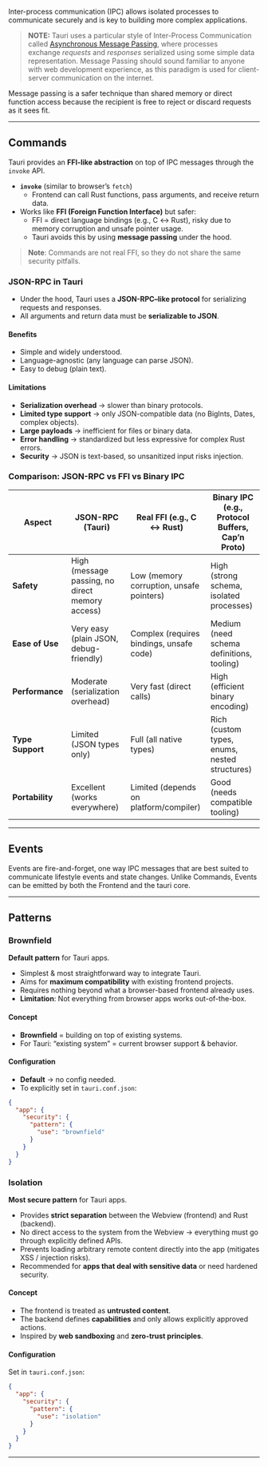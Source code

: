 
Inter-process communication (IPC) allows isolated processes to communicate securely and is key to building more complex applications.

> **NOTE:** Tauri uses a particular style of Inter-Process Communication called [Asynchronous Message Passing](https://en.wikipedia.org/wiki/Message_passing#Asynchronous_message_passing), where processes exchange _requests_ and _responses_ serialized using some simple data representation. Message Passing should sound familiar to anyone with web development experience, as this paradigm is used for client-server communication on the internet.

Message passing is a safer technique than shared memory or direct function access because the recipient is free to reject or discard requests as it sees fit.

---
## Commands

Tauri provides an **FFI-like abstraction** on top of IPC messages through the `invoke` API.

- **`invoke`** (similar to browser’s `fetch`)  
  - Frontend can call Rust functions, pass arguments, and receive return data.  
- Works like **FFI (Foreign Function Interface)** but safer:  
  - FFI = direct language bindings (e.g., C ↔ Rust), risky due to memory corruption and unsafe pointer usage.  
  - Tauri avoids this by using **message passing** under the hood.  

> **Note**: Commands are not real FFI, so they do not share the same security pitfalls.

### JSON-RPC in Tauri
- Under the hood, Tauri uses a **JSON-RPC–like protocol** for serializing requests and responses.  
- All arguments and return data must be **serializable to JSON**.  

#### Benefits
- Simple and widely understood.  
- Language-agnostic (any language can parse JSON).  
- Easy to debug (plain text).  

#### Limitations
- **Serialization overhead** → slower than binary protocols.  
- **Limited type support** → only JSON-compatible data (no BigInts, Dates, complex objects).  
- **Large payloads** → inefficient for files or binary data.  
- **Error handling** → standardized but less expressive for complex Rust errors.  
- **Security** → JSON is text-based, so unsanitized input risks injection.  

### Comparison: JSON-RPC vs FFI vs Binary IPC

| Aspect           | JSON-RPC (Tauri)                                | Real FFI (e.g., C ↔ Rust)                | Binary IPC (e.g., Protocol Buffers, Cap’n Proto) |
| ---------------- | ----------------------------------------------- | ---------------------------------------- | ------------------------------------------------ |
| **Safety**       | High (message passing, no direct memory access) | Low (memory corruption, unsafe pointers) | High (strong schema, isolated processes)         |
| **Ease of Use**  | Very easy (plain JSON, debug-friendly)          | Complex (requires bindings, unsafe code) | Medium (need schema definitions, tooling)        |
| **Performance**  | Moderate (serialization overhead)               | Very fast (direct calls)                 | High (efficient binary encoding)                 |
| **Type Support** | Limited (JSON types only)                       | Full (all native types)                  | Rich (custom types, enums, nested structures)    |
| **Portability**  | Excellent (works everywhere)                    | Limited (depends on platform/compiler)   | Good (needs compatible tooling)                  |

---
## Events

Events are fire-and-forget, one way IPC messages that are best suited to communicate lifestyle events and state changes. Unlike Commands, Events can be emitted by both the Frontend and the tauri core.

---
## Patterns

### Brownfield

**Default pattern** for Tauri apps.

- Simplest & most straightforward way to integrate Tauri.  
- Aims for **maximum compatibility** with existing frontend projects.  
- Requires nothing beyond what a browser-based frontend already uses.  
- **Limitation**: Not everything from browser apps works out-of-the-box.  

#### Concept

- **Brownfield** = building on top of existing systems.  
- For Tauri: “existing system” = current browser support & behavior.  

#### Configuration

- **Default** → no config needed.  
- To explicitly set in `tauri.conf.json`:  

```json
{
  "app": {
    "security": {
      "pattern": {
        "use": "brownfield"
      }
    }
  }
}
```

### Isolation

**Most secure pattern** for Tauri apps. 

- Provides **strict separation** between the Webview (frontend) and Rust (backend).  
- No direct access to the system from the Webview → everything must go through explicitly defined APIs.  
- Prevents loading arbitrary remote content directly into the app (mitigates XSS / injection risks).  
- Recommended for **apps that deal with sensitive data** or need hardened security.  

#### Concept

- The frontend is treated as **untrusted content**.  
- The backend defines **capabilities** and only allows explicitly approved actions.  
- Inspired by **web sandboxing** and **zero-trust principles**.  

#### Configuration

Set in `tauri.conf.json`:  

```json
{
  "app": {
    "security": {
      "pattern": {
        "use": "isolation"
      }
    }
  }
}
```

---